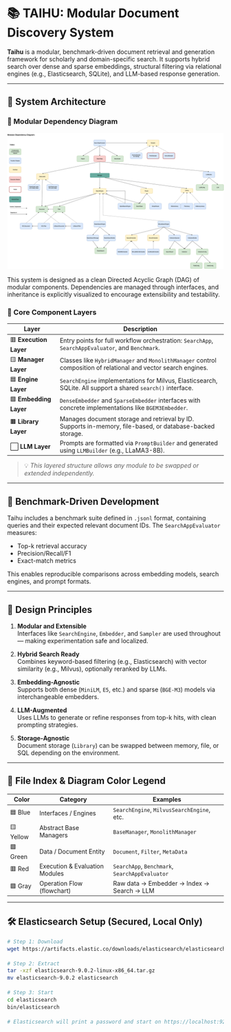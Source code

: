 # 📚 TAIHU: Modular Document Discovery System

**Taihu** is a modular, benchmark-driven document retrieval and generation framework for scholarly and domain-specific search. It supports hybrid search over dense and sparse embeddings, structural filtering via relational engines (e.g., Elasticsearch, SQLite), and LLM-based response generation.

---

## 🧠 System Architecture

### 📌 Modular Dependency Diagram

![Architecture Diagram](./assets/TaihuMDD.drawio%20(9).svg)

This system is designed as a clean Directed Acyclic Graph (DAG) of modular components. Dependencies are managed through interfaces, and inheritance is explicitly visualized to encourage extensibility and testability.

### 🔧 Core Component Layers

| Layer | Description |
|-------|-------------|
| 🟥 **Execution Layer** | Entry points for full workflow orchestration: `SearchApp`, `SearchAppEvaluator`, and `Benchmark`. |
| 🟨 **Manager Layer** | Classes like `HybridManager` and `MonolithManager` control composition of relational and vector search engines. |
| 🟦 **Engine Layer** | `SearchEngine` implementations for Milvus, Elasticsearch, SQLite. All support a shared `search()` interface. |
| 🟩 **Embedding Layer** | `DenseEmbedder` and `SparseEmbedder` interfaces with concrete implementations like `BGEM3Embedder`. |
| 🟫 **Library Layer** | Manages document storage and retrieval by ID. Supports in-memory, file-based, or database-backed storage. |
| ⬜ **LLM Layer** | Prompts are formatted via `PromptBuilder` and generated using `LLMBuilder` (e.g., LLaMA3-8B). |

> 💡 *This layered structure allows any module to be swapped or extended independently.*

---

## 🧪 Benchmark-Driven Development

Taihu includes a benchmark suite defined in `.jsonl` format, containing queries and their expected relevant document IDs. The `SearchAppEvaluator` measures:

- Top-k retrieval accuracy
- Precision/Recall/F1
- Exact-match metrics

This enables reproducible comparisons across embedding models, search engines, and prompt formats.

---

## 🎯 Design Principles

1. **Modular and Extensible**  
   Interfaces like `SearchEngine`, `Embedder`, and `Sampler` are used throughout — making experimentation safe and localized.

2. **Hybrid Search Ready**  
   Combines keyword-based filtering (e.g., Elasticsearch) with vector similarity (e.g., Milvus), optionally reranked by LLMs.

3. **Embedding-Agnostic**  
   Supports both dense (`MiniLM`, `E5`, etc.) and sparse (`BGE-M3`) models via interchangeable embedders.

4. **LLM-Augmented**  
   Uses LLMs to generate or refine responses from top-k hits, with clean prompting strategies.

5. **Storage-Agnostic**  
   Document storage (`Library`) can be swapped between memory, file, or SQL depending on the environment.

---

## 🧱 File Index & Diagram Color Legend

| Color        | Category                         | Examples                                    |
|--------------|----------------------------------|---------------------------------------------|
| 🟦 Blue      | Interfaces / Engines             | `SearchEngine`, `MilvusSearchEngine`, etc.  |
| 🟨 Yellow    | Abstract Base Managers           | `BaseManager`, `MonolithManager`            |
| 🟩 Green     | Data / Document Entity           | `Document`, `Filter`, `MetaData`            |
| 🟥 Red       | Execution & Evaluation Modules   | `SearchApp`, `Benchmark`, `SearchAppEvaluator` |
| 🟪 Gray      | Operation Flow (flowchart)       | Raw data → Embedder → Index → Search → LLM |

---

## 🛠️ Elasticsearch Setup (Secured, Local Only)

```bash
# Step 1: Download
wget https://artifacts.elastic.co/downloads/elasticsearch/elasticsearch-9.0.2-linux-x86_64.tar.gz

# Step 2: Extract
tar -xzf elasticsearch-9.0.2-linux-x86_64.tar.gz
mv elasticsearch-9.0.2 elasticsearch

# Step 3: Start
cd elasticsearch
bin/elasticsearch

# Elasticsearch will print a password and start on https://localhost:9200
```
